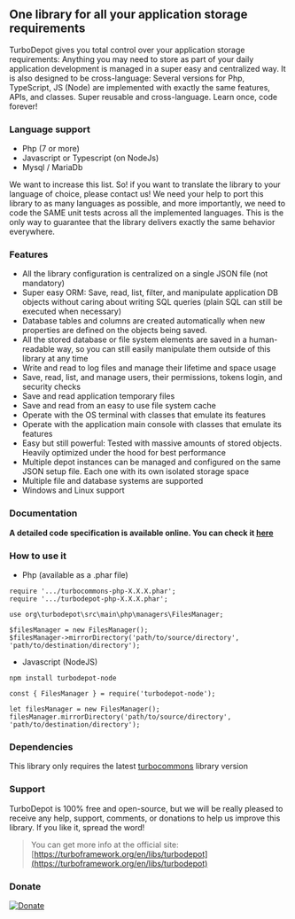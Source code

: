 ## One library for all your application storage requirements

TurboDepot gives you total control over your application storage requirements: Anything you may need to store as part of your daily application development is managed in a super easy and centralized way. It is also designed to be cross-language: Several versions for Php, TypeScript, JS (Node) are implemented with exactly the same features, APIs, and classes. Super reusable and cross-language. Learn once, code forever!

### Language support

- Php (7 or more)
- Javascript or Typescript (on NodeJs)
- Mysql / MariaDb

We want to increase this list. So! if you want to translate the library to your language of choice, please contact us! We need your help to port this library to as many languages as possible, and more importantly, we need to code the SAME unit tests across all the implemented languages. This is the only way to guarantee that the library delivers exactly the same behavior everywhere.

### Features

- All the library configuration is centralized on a single JSON file (not mandatory)
- Super easy ORM: Save, read, list, filter, and manipulate application DB objects without caring about writing SQL queries (plain SQL can still be executed when necessary)
- Database tables and columns are created automatically when new properties are defined on the objects being saved.
- All the stored database or file system elements are saved in a human-readable way, so you can still easily manipulate them outside of this library at any time
- Write and read to log files and manage their lifetime and space usage
- Save, read, list, and manage users, their permissions, tokens login, and security checks
- Save and read application temporary files
- Save and read from an easy to use file system cache
- Operate with the OS terminal with classes that emulate its features
- Operate with the application main console with classes that emulate its features
- Easy but still powerful: Tested with massive amounts of stored objects. Heavily optimized under the hood for best performance
- Multiple depot instances can be managed and configured on the same JSON setup file. Each one with its own isolated storage space
- Multiple file and database systems are supported
- Windows and Linux support

### Documentation

**A detailed code specification is available online. You can check it [here](https://turboframework.org/en/libs/turbodepot)**

### How to use it

- Php (available as a .phar file)

```
require '.../turbocommons-php-X.X.X.phar';
require '.../turbodepot-php-X.X.X.phar';

use org\turbodepot\src\main\php\managers\FilesManager;

$filesManager = new FilesManager();
$filesManager->mirrorDirectory('path/to/source/directory', 'path/to/destination/directory');
```

- Javascript (NodeJS)

```
npm install turbodepot-node

const { FilesManager } = require('turbodepot-node');

let filesManager = new FilesManager();
filesManager.mirrorDirectory('path/to/source/directory', 'path/to/destination/directory');
```

### Dependencies

This library only requires the latest [turbocommons](https://https://turboframework.org/en/libs/turbocommons) library version

### Support

TurboDepot is 100% free and open-source, but we will be really pleased to receive any help, support, comments, or donations to help us improve this library. If you like it, spread the word!

> You can get more info at the official site: [https://turboframework.org/en/libs/turbodepot](https://turboframework.org/en/libs/turbodepot)

### Donate
	
[![Donate](https://turboframework.org/view/views/home/donate-button.png)](https://www.paypal.com/cgi-bin/webscr?cmd=_donations&business=53MJ6SY66WZZ2&lc=ES&item_name=TurboDepot&no_note=0&cn=A%c3%b1adir%20instrucciones%20especiales%20para%20el%20vendedor%3a&no_shipping=2&currency_code=EUR&bn=PP%2dDonationsBF%3abtn_donateCC_LG%2egif%3aNonHosted)
